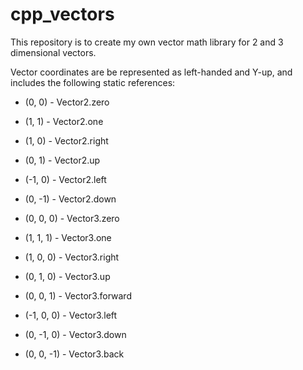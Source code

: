 # cpp_vectors
 
 This repository is to create my own vector math library for 2 and 3 dimensional vectors.

 Vector coordinates are be represented as left-handed and Y-up, and includes the following static references:


 * (0, 0) - Vector2.zero

 * (1, 1) - Vector2.one
 
 * (1, 0) - Vector2.right
 
 * (0, 1) - Vector2.up
 
 * (-1, 0) - Vector2.left
 
 * (0, -1) - Vector2.down
 
 * (0, 0, 0) - Vector3.zero
 
 * (1, 1, 1) - Vector3.one
 
 * (1, 0, 0) - Vector3.right
 
 * (0, 1, 0) - Vector3.up
 
 * (0, 0, 1) - Vector3.forward
 
 * (-1, 0, 0) - Vector3.left
 
 * (0, -1, 0) - Vector3.down
 
 * (0, 0, -1) - Vector3.back
